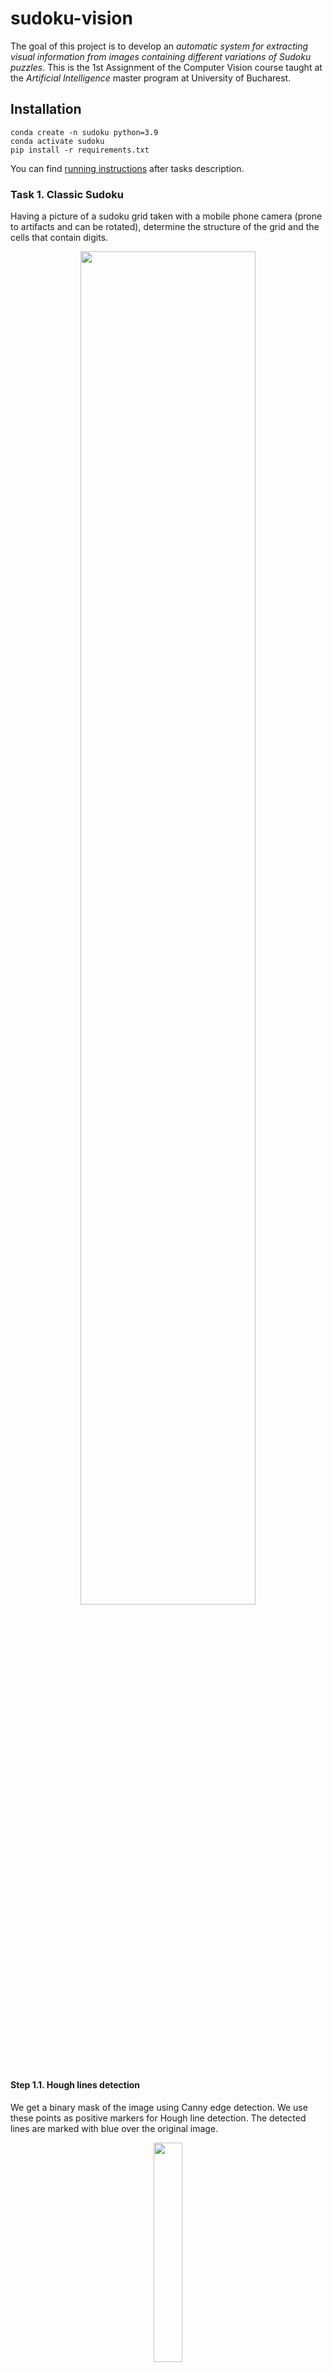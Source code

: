 # sudoku-vision
The goal of this project is to develop an *automatic system for extracting visual information from images containing different variations of Sudoku puzzles*. This is the 1st Assignment of the Computer Vision course taught at the *Artificial Intelligence* master program at University of Bucharest.

## Installation
```shell
conda create -n sudoku python=3.9
conda activate sudoku
pip install -r requirements.txt
```

You can find [running instructions](#running-instructions) after tasks description.

### Task 1. Classic Sudoku
Having a picture of a sudoku grid taken with a mobile phone camera (prone to artifacts and can be rotated), determine the structure of the grid and the cells that contain digits.

<p align="center"><img src="assets/task1.png"/width = 74.5%></p>


#### Step 1.1. Hough lines detection
We get a binary mask of the image using Canny edge detection. We use these points as positive markers for Hough line detection. The detected lines are marked with blue over the original image.

<p align="center"><img src="assets/5_sudoku_s1_hough.png"/width = 30%></p>

#### Step 1.2. Merging and Filtering
We merge the lines with similar rho and theta in Hough space. Then, we discard the lines that are not perpendicular on other lines, enforcing the filtering of lines that don’t form a grid pattern. For the remaining lines, we color with red the ones closer to Ox and with yellow the ones closer to Oy. We also draw green dots for the intersection points.

<p align="center"><img src="assets/5_sudoku_s2_filtered_and_dots.png"/width = 30%></p>

#### Step 1.3. Align with Ox and Oy axes
We group the detected lines if they have similar theta rotations. We should obtain two groups, one representing the horizontal lines (red) and one representing the vertical lines (yellow). We take the average theta for the group determined by the red lines and then apply this rotation on the original image. Now, the Sudoku grid should be aligned with Ox and Oy.

<p align="center"><img src="assets/5_sudoku_s3_rotated.png"/width = 30%></p>

#### Step 1.4. Estimating corners
From this step, we are discussing relative to the aligned image. The corners are determined by taking the lowest and highest coordinates of the set of intersection points on Ox and Oy.

#### Step 1.5. Estimate cell positions
Having the bounding box of the grid, we split equally in a 9 x 9 grid. We overlay a white box over the center of the cell. If we have black pixels inside the cell, we want to mark it as a digit. To avoid errors caused by detecting borders with the same color as the digits, we shrink the cells closer to the center.

<p align="center"><img src="assets/5_sudoku_s5_cells.png"/width = 30%></p>

#### Step 1.6. Ink mask
To check for digits, we need the mask of black pixels (inked). We get this with a simpler threshold on RGB in range (0, 0, 0) - (100, 100, 100).

<p align="center"><img src="assets/5_sudoku_s6_mask.png"/width = 30%></p>

#### Step 1.7. Ink mask
Using the cell positions from Step 1.5 and the binary mask from Step 1.6 we can detect empty and non-empy cells by thresholding the ratio of positive pixels in each cell. The results are marked with a green overlay.

<p align="center"><img src="assets/5_sudoku_s7_digits.png"/width = 30%></p>


### Task 2. Jigsaw Sudoku
In addition to detecting the sudoku grid and non-empy cells, we now want to determine all the 9 regions containing digits from 1 to 9 in the irregular jigsaw sudoku puzzles.

<p align="center"><img src="assets/jigsaw_10.jpg"/width = 30%></p>

#### Step 2.1. Detecting the region border
The border that separates our regions of interest are thicker than the regular sudoku lines. That means we can create a binary mask as in Step 1.6 and, after a few erosion steps, we will remove the thin lines and have only the region border remaining. To get rid of additional noise as digits and other artifacts, we take the largest connected component in this binary image. This method doesn’t depend on the colors in the original image so it works in the same way on gray jigsaw images.

<p align="center"><img src="assets/10_sudoku_s8_jigsaw_border.png"/width = 30%></p>

#### Step 2.2. Find regions (connected components)
To label the regions we apply the same logic as finding the connected components in a graph, or regions in a 2D matrix with a flood fill algorithm. We iterate the cells from left to right, top to bottom and if the current cell is not part of any existing regions, we create a new region for it (a new connected component) and start the flood fill from that cell (run depth first search). Two cells are connected if they are adjacent in the grid and if there is no border delimiting them. To determine if we have a border in between, we create an imaginary rectangle that connects the two cells and check if it contains any positive values in the mask generated at Step 2.1. The region labels can be seen bellow:

<p align="center">

|   |   |   |   |   |   |   |   |   |
|---|---|---|---|---|---|---|---|---|
| 1 | 1 | 1 | 1 | 1 | 2 | 2 | 2 | 2 |
| 1 | 3 | 3 | 3 | 1 | 2 | 4 | 4 | 2 |
| 1 | 5 | 3 | 3 | 3 | 2 | 4 | 4 | 2 |
| 1 | 5 | 3 | 6 | 3 | 2 | 4 | 7 | 7 |
| 5 | 5 | 5 | 6 | 3 | 4 | 4 | 4 | 7 |
| 5 | 5 | 5 | 6 | 8 | 8 | 4 | 8 | 7 |
| 9 | 6 | 5 | 6 | 8 | 8 | 8 | 7 | 0 |
| 9 | 6 | 6 | 6 | 6 | 9 | 8 | 7 | 7 |
| 9 | 9 | 9 | 9 | 9 | 9 | 8 | 7 | 7 |
|   |   |   |   |   |   |   |   |   |

</p>

### Task 3. Cube Sudoku
Having three faces of a sudoku cube, we want to detect all the digits they contain and then reconstruct the 3D sudoku cube. Two adjacent faces have matching valuess on the margin.

<p align="center"><img src="assets/cube_1.png"/width = 80%></p>

#### Step 3.1. Extract faces
Using similar color filtering as for the first tasks, we create a mask containing positive values where we have pixels part of a sudoku grid. We compute the connected components so we will have 3 separated regions (the biggest components). For each region we take the min-max points on all coordinates and find the bounding box for each face. Similarly to Task 1, we estimate the horizontal rotation for each face, align with the axes and then crop exactly on the corners of the aligned face. We obtain 3 clean and aligned images representing the faces of the cube.

<p align="center"><img src="assets/cube_1_faces.png"/width = 77%></p>

#### Step 3.2. Digit detection
For this step, we use a convolutional architecture trained on MNIST that can classify digits centered in a 28x28 image. We apply a threshold again to get positive values where digits are present and negative values on the background and apply erosion. Now the digits look similar to the MNIST dataset. To get the centered digit regions to feed to the classification model, we iterate as in step 1.5  on the estimated cell positions, as we are now working in the isolated and centered grid face.

<p align="center"><img src="assets/cube_1_mnist_like.png"/width = 27%></p>

#### Step 3.3. Matching faces
Adjacent faces should have the same values on their intersection. At this point, we know the digits on each face, so we can try all permutations and find the configuration that satisfies this condition.

#### Step 3.3. Projections on the cube

Now, we know which one is the top face, which one is the left one and which one fits on the right. Because our cube template is an idealized geometrical representation, we don’t need perspective projections; a simple affine transformation to wrap the faces on their corresponding positions on the template is enough. We manually pick the coordinates of the vertices of the template cube, but it can be done programmatically if they are marked with specific colors and then we get the index of that color in the image matrix.

These are the final results:

<p align="center"><img src="assets/cube_1_result.png"/width = 45%></p>

## Running instructions
Use command line arguments to specify image paths and the task you want to run.

```shell
# Task 1
python runner.py --input_path=datasets/train/classic/ --output_path=results/train/classic --task=1 --checker
python runner.py --input_path=datasets/test/classic/ --output_path=results/test/classic --task=1

# Task 2
python runner.py --input_path=datasets/train/jigsaw/ --output_path=results/train/jigsaw --task=2 --checker
python runner.py --input_path=datasets/test/jigsaw/ --output_path=results/test/jigsaw --task=2

# Task 3
python runner.py --input_path=datasets/train/cube/ --output_path=results/train/cube --task=3 --checker
python runner.py --input_path=datasets/test/cube/ --output_path=results/test/cube --task=3
```

You can set the path to your own sudoku images. If you want to use the automated checker, create prediction groundtruth files similar to the ones from the training directory.